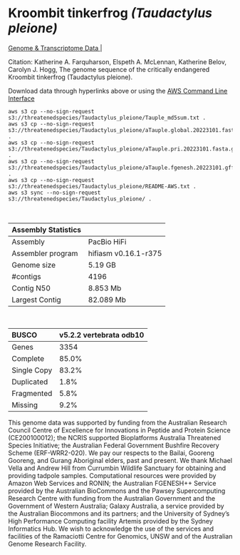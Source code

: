 # **Kroombit tinkerfrog** *(Taudactylus pleione)* 

[Genome & Transcriptome Data ](https://threatenedspecies.s3.ap-southeast-2.amazonaws.com/index.html) | 

Citation: Katherine A. Farquharson, Elspeth A. McLennan, Katherine Belov, Carolyn J. Hogg, The genome sequence of the critically endangered Kroombit tinkerfrog (Taudactylus pleione).

Download data through hyperlinks above or using the [AWS Command Line Interface](https://docs.aws.amazon.com/cli/latest/userguide/cli-chap-install.html)
  
```
aws s3 cp --no-sign-request s3://threatenedspecies/Taudactylus_pleione/Tauple_md5sum.txt .
aws s3 cp --no-sign-request s3://threatenedspecies/Taudactylus_pleione/aTauple.global.20223101.fasta.gz .
aws s3 cp --no-sign-request s3://threatenedspecies/Taudactylus_pleione/aTauple.pri.20223101.fasta.gz .
aws s3 cp --no-sign-request s3://threatenedspecies/Taudactylus_pleione/aTauple.fgenesh.20223101.gff3 .
aws s3 cp --no-sign-request s3://threatenedspecies/Taudactylus_pleione/README-AWS.txt .
aws s3 sync --no-sign-request s3://threatenedspecies/Taudactylus_pleione/ .
```

<br>

| Assembly Statistics |  |
|:--- | --- |
| Assembly    | PacBio HiFi |
| Assembler program |  hifiasm v0.16.1-r375 |
| Genome size | 5.19 GB |
| #contigs | 4196 |
| Contig N50 | 8.853 Mb |
| Largest Contig | 82.089 Mb |

<br>

| **BUSCO** | **v5.2.2 vertebrata odb10** |
|:--- | --- |
| Genes    | 3354 |
| Complete    | 85.0% |
| Single Copy |  83.2% |
| Duplicated | 1.8% |
| Fragmented | 5.8% |
| Missing | 9.2%  |

This genome data was supported by funding from the Australian Research Council Centre of Excellence for Innovations in Peptide and Protein Science (CE200100012); the NCRIS supported Bioplatforms Australia Threatened Species Initiative; the Australian Federal Government Bushfire Recovery Scheme (ERF-WRR2-020). We pay our respects to the Bailai, Gooreng Gooreng, and Gurang Aboriginal elders, past and present. We thank Michael Vella and Andrew Hill from Currumbin Wildlife Sanctuary for obtaining and providing tadpole samples. Computational resources were provided by Amazon Web Services and RONIN; the Australian FGENESH++ Service provided by the Australian BioCommons and the Pawsey Supercomputing Research Centre with funding from the Australian Government and the Government of Western Australia; Galaxy Australia, a service provided by the Australian Biocommons and its partners; and the University of Sydney’s High Performance Computing facility Artemis provided by the Sydney Informatics Hub. We wish to acknowledge the use of the services and facilities of the Ramaciotti Centre for Genomics, UNSW and of the Australian Genome Research Facility. 
